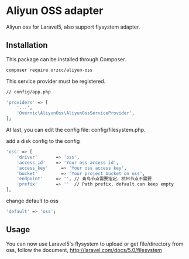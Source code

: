 # Aliyun OSS adapter
Aliyun oss for Laravel5, also support flysystem adapter.

## Installation

This package can be installed through Composer.
```bash
composer require orzcc/aliyun-oss
```

This service provider must be registered.
```bash
// config/app.php

'providers' => [
    '...',
    'Overnic\AliyunOss\AliyunOssServiceProvider',
];
```

At last, you can edit the config file: config/filesystem.php.

add a disk config to the config
```bash
'oss' => [
    'driver'       => 'oss',
  	'access_id'    => 'Your oss access id',
  	'access_key' 	 => 'Your oss access key',
  	'bucket' 	     => 'Your project bucket on oss',
  	'endpoint'     => '', // 青岛节点需要指定，杭州节点不需要
    'prefix'       => ''  // Path prefix, default can keep empty
],
```

change default to oss
```bash
'default' => 'oss';
```

## Usage

You can now use Laravel5's flysystem to upload or get file/directory from oss, follow the document, http://laravel.com/docs/5.0/filesystem
